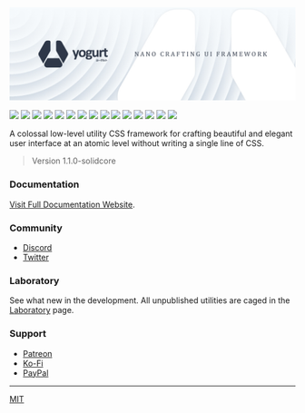 <p align="center">
  <img src="https://raw.githubusercontent.com/yogurt-foundation/yogurt-css/1.0.9/assets/promo.jpg"
       height="auto"
       width="auto">
</p>

<p align="left">
  <img src="https://badgen.net/github/release/yogurt-foundation/yogurt-css">
  <img src="https://badgen.net/github/releases/yogurt-foundation/yogurt-css">
  <img src="https://badgen.net/github/assets-dl/yogurt-foundation/yogurt-css">
  <img src="https://badgen.net/npm/dw/create-yogurt-app">
  <img src="https://badgen.net/npm/dm/create-yogurt-app">
  <img src="https://badgen.net/npm/dy/create-yogurt-app">
  <img src="https://badgen.net/github/branches/yogurt-foundation/yogurt-css">
  <img src="https://badgen.net/github/forks/yogurt-foundation/yogurt-css">
  <img src="https://badgen.net/github/stars/yogurt-foundation/yogurt-css">
  <img src="https://badgen.net/github/watchers/yogurt-foundation/yogurt-css">
  <img src="https://badgen.net/github/tag/yogurt-foundation/yogurt-css">
  <img src="https://badgen.net/github/commits/yogurt-foundation/yogurt-css">
  <img src="https://badgen.net/github/last-commit/yogurt-foundation/yogurt-css">
  <img src="https://badgen.net/github/contributors/yogurt-foundation/yogurt-css">
  <img src="https://badgen.net/github/license/yogurt-foundation/yogurt-css">
</p>

A colossal low-level utility CSS framework for crafting beautiful and elegant user interface at an atomic level without writing a single line of CSS.

> Version 1.1.0-solidcore

### Documentation

[Visit Full Documentation Website](https://yogurt-css-documentation.netlify.app).

### Community

- [Discord](https://discord.gg/A62YjNR)
- [Twitter](https://twitter.com/yogurtcss)

### Laboratory

See what new in the development. All unpublished utilities are caged in the [Laboratory](https://github.com/yogurt-foundation/laboratory) page.

### Support

- [Patreon](https://www.patreon.com/bePatron?u=5719325)
- [Ko-Fi](https://ko-fi.com/S6S01OZEW)
- [PayPal](https://paypal.me/loouisneedsbreakfast)

---

[MIT](https://github.com/yogurt-foundation/yogurt-css/blob/master/LICENSE)
